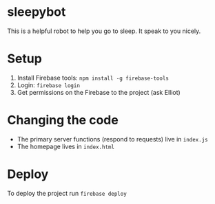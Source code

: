 # sleepybot

This is a helpful robot to help you go to sleep.  It speak to
you nicely.

# Setup

1. Install Firebase tools: `npm install -g firebase-tools`
2. Login: `firebase login`
2. Get permissions on the Firebase to the project (ask Elliot)

# Changing the code

- The primary server functions (respond to requests) live in `index.js`
- The homepage lives in `index.html`

# Deploy

To deploy the project run `firebase deploy`
